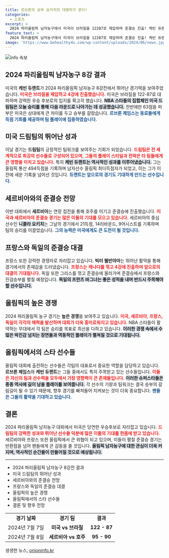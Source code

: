 ```yaml
---
title: 르브론의 승부 요키치의 대항마가 온다!
categories:
  - 스포츠
excerpt: >
  2024 파리올림픽 남자농구에서 미국이 브라질을 12287로 제압하며 준결승 진출! 케빈 듀랜트는 올림픽 최다득점자로 등극, 제임스와 함께 5연패를 향해 나아간다. 프랑스와 독일의 한판 승부도 기대!
feature_text: >
  2024 파리올림픽 남자농구에서 미국이 브라질을 12287로 제압하며 준결승 진출! 케빈 듀랜트는 올림픽 최다득점자로 등극, 제임스와 함께 5연패를 향해 나아간다. 프랑스와 독일의 한판 승부도 기대!
image: 'https://www.behealthy4u.com/wp-content/uploads/2024/06/news.jpg'
---
```


<p><img src="https://www.behealthy4u.com/wp-content/uploads/2024/06/news.jpg" alt="info 속보" /></p>

<h2 data-ke-size="size26">2024 파리올림픽 남자농구 8강 결과</h2>

<p data-ke-size="size16"></p>

<p>미국의 <b>케빈 듀랜트</b>가 2024 파리올림픽 남자농구 8강전에서 뛰어난 경기력을 보여주었습니다. <b><span style="color: #ee2323;">미국은 브라질을 제압하고 4강에 진출했습니다.</span></b> 미국은 브라질을 122-87로 대파하며 강력한 우승 후보로의 입지를 확고히 했습니다. <b><span style="background-color: #21538527;">NBA 스타들의 집합체인 미국 드림팀은 오늘 승리를 통해 다음 라운드로 나아가는 데 성공했습니다.</span></b> 전반에만 63점을 퍼부은 미국은 상대에게 큰 차이를 두고 승부를 갈랐습니다. <b><span style="color: #1a5490;">르브론 제임스는 동료들에게 득점 기회를 제공하며 팀 플레이에 집중하였습니다.</span></b></p>

<h2 data-ke-size="size26">미국 드림팀의 뛰어난 성과</h2>

<p data-ke-size="size16"></p>

<p>이날 경기는 <b>드림팀</b>의 긍정적인 팀워크를 보여주는 기회가 되었습니다. <b><span style="color: #ee2323;">드림팀은 전 세계적으로 최강의 선수들로 구성되어 있으며, 그들의 플레이 스타일과 전략은 타 팀들에게 큰 영향을 미치고 있습니다.</span></b> 특히 <b><span style="background-color: #21538527;">케빈 듀랜트는 역사적인 성과를 이루어냈습니다.</span></b> 그는 올림픽 통산 494득점을 기록하며 남자선수 올림픽 최다득점자가 되었고, 이는 그가 이전에 세운 기록을 넘어선 것입니다. <b><span style="color: #1a5490;">듀랜트는 앞으로의 경기도 기대하게 만드는 선수입니다.</span></b></p>

<h2 data-ke-size="size26">세르비아와의 준결승 전망</h2>

<p data-ke-size="size16"></p>

<p>이번 대회에서 <b>세르비아</b>는 연장 접전을 통해 호주를 이기고 준결승에 진출했습니다. <b><span style="color: #ee2323;">미국과 세르비아의 준결승 경기는 많은 이들의 기대를 모으고 있습니다.</span></b> 세르비아의 중심 선수인 <b><span style="background-color: #21538527;">니콜라 요키치</span></b>는 그날의 경기에서 21득점, 14리바운드, 9어시스트를 기록하며 팀의 승리를 이끌었습니다. <b><span style="color: #1a5490;">그의 능력은 미국에게도 큰 도전이 될 것입니다.</span></b> </p>

<h2 data-ke-size="size26">프랑스와 독일의 준결승 대결</h2>

<p data-ke-size="size16"></p>

<p>프랑스 또한 강력한 경쟁자로 자리잡고 있습니다. <b>빅터 웸반야마</b>는 뛰어난 활약을 통해 경기에서의 존재감을 드러냈습니다. <b><span style="color: #ee2323;">프랑스는 캐나다를 꺾고 4강에 진출하며 앞으로의 대결이 기대됩니다.</span></b> 독일 또한 그리스를 꺾고 준결승에 올라가며 준결승에서 프랑스와 진검승부를 펼칠 예정입니다. <b><span style="background-color: #21538527;">독일의 프란츠 바그너는 좋은 성적을 내며 반드시 주목해야 할 선수입니다.</span></b></p>

<h2 data-ke-size="size26">올림픽의 높은 경쟁</h2>

<p data-ke-size="size16"></p>

<p>2024 파리올림픽 농구 경기는 <b>높은 경쟁</b>을 보여주고 있습니다. <b><span style="color: #ee2323;">미국, 세르비아, 프랑스, 독일이 각각의 매력을 발산하며 대회가 더욱 흥미로워지고 있습니다.</span></b> NBA 스타들이 활약하는 무대에서 각 팀은 승리를 목표로 최선을 다하고 있습니다. <b><span style="background-color: #21538527;">이러한 경쟁 속에서 수 많은 박진감 넘치는 장면들과 역동적인 플레이가 펼쳐질 것으로 기대됩니다.</span></b> </p>

<h2 data-ke-size="size26">올림픽에서의 스타 선수들</h2>

<p data-ke-size="size16"></p>

<p>올림픽 대회에 출전하는 선수들은 각팀의 대표로서 중요한 역할을 담당하고 있습니다. <b>르브론 제임스</b>와 <b>케빈 듀랜트</b>는 그들 중에서도 특히 주목받고 있는 선수들입니다. <b><span style="color: #ee2323;">이들은 자신의 팀과 선수력을 모두에서 가장 영향력이 큰 존재들입니다.</span></b> <b><span style="background-color: #21538527;">이러한 슈퍼스타들은 종종 역사에 길이 남을 플레이를 보여줍니다.</span></b> 각 선수의 기량과 팀워크는 결국 승부의 갈림길이 될 수 있기 때문에, 향후 경기를 빠져들어 지켜보는 것이 더욱 중요합니다. <b><span style="color: #1a5490;">팬들은 그들의 활약을 기대하고 있습니다.</span></b></p>

<h2 data-ke-size="size26">결론</h2>

<p data-ke-size="size16"></p>

<p>2024 파리올림픽 남자농구 대회에서 미국은 당연한 우승후보로 자리잡고 있습니다. <b><span style="color: #ee2323;">드림팀의 강력한 성과와 뛰어난 선수들 덕분에 많은 이들의 기대를 한몸에 받고 있습니다.</span></b> 세르비아와 프랑스 또한 올림픽에서 큰 위협이 되고 있으며, 이들이 펼칠 준결승 경기는 반환점을 넘어 팬들에게 큰 감동을 줄 것입니다. <b><span style="background-color: #21538527;">올림픽 남자농구에 대한 관심이 더욱 커지며, 역사적인 순간들이 만들어질 것으로 예상됩니다.</span></b> </p>

<p data-ke-size="size16"></p>

<hr>

<ul>
    <li>2024 파리올림픽 남자농구 8강전 결과</li>
    <li>미국 드림팀의 뛰어난 성과</li>
    <li>세르비아와의 준결승 전망</li>
    <li>프랑스와 독일의 준결승 대결</li>
    <li>올림픽의 높은 경쟁</li>
    <li>올림픽에서의 스타 선수들</li>
    <li>결론 및 향후 전망</li>
</ul>

<table style="width: 100%; border-collapse: collapse;">
    <tr>
        <td style="text-align: center; height: 17px;"><b>경기 날짜</b></td>
        <td style="text-align: center; height: 17px;"><b>경기 팀</b></td>
        <td style="text-align: center; height: 17px;"><b>결과</b></td>
    </tr>
    <tr>
        <td style="text-align: center; height: 17px;">2024년 7월 7일</td>
        <td style="text-align: center; height: 17px;"><b>미국 vs 브라질</b></td>
        <td style="text-align: center; height: 17px;"><b>122 - 87</b></td>
    </tr>
    <tr>
        <td style="text-align: center; height: 17px;">2024년 7월 8일</td>
        <td style="text-align: center; height: 17px;"><b>세르비아 vs 호주</b></td>
        <td style="text-align: center; height: 17px;"><b>95 - 90</b></td>
    </tr>
</table> 

<p data-ke-size="size16"></p>
생생한 뉴스, <a href="https://onioninfo.kr" rel="dofollow">onioninfo.kr</a>


